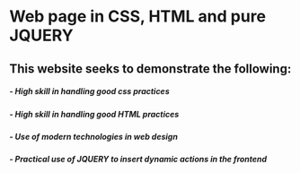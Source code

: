 # Web page in CSS, HTML and pure JQUERY

## This website seeks to demonstrate the following:
##### - High skill in handling good css practices
##### - High skill in handling good HTML practices
##### - Use of modern technologies in web design
##### - Practical use of JQUERY to insert dynamic actions in the frontend
